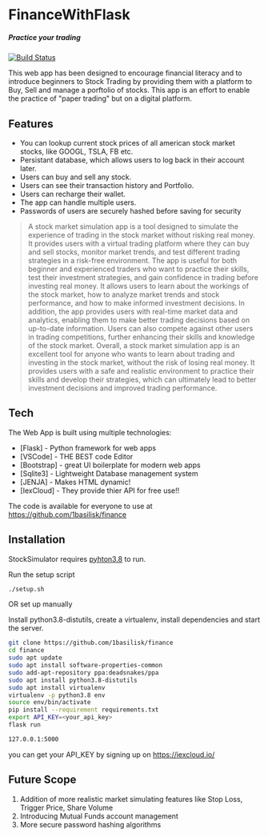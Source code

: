 # FinanceWithFlask
##### Practice your trading 



[![Build Status](https://travis-ci.org/joemccann/dillinger.svg?branch=master)](https://travis-ci.org/joemccann/dillinger)

This web app has been designed to encourage financial literacy and to introduce beginners to Stock Trading by providing them with a platform to Buy, Sell and manage a porftolio of stocks. This app is an effort to enable the practice of "paper trading" but on a digital platform. 


## Features

- You can lookup current stock prices of all american stock market stocks, like GOOGL, TSLA, FB etc.
- Persistant database, which allows users to log back in their account later.
- Users can buy and sell any stock.
- Users can see their transaction history and Portfolio.
- Users can recharge their wallet.
- The app can handle multiple users.
- Passwords of users are securely hashed before saving for security



> A stock market simulation app is a tool designed to simulate the experience of trading in the stock market without risking real money. It provides users with a virtual trading platform where they can buy and sell stocks, monitor market trends, and test different trading strategies in a risk-free environment.
The app is useful for both beginner and experienced traders who want to practice their skills, test their investment strategies, and gain confidence in trading before investing real money. It allows users to learn about the workings of the stock market, how to analyze market trends and stock performance, and how to make informed investment decisions.
>In addition, the app provides users with real-time market data and analytics, enabling them to make better trading decisions based on up-to-date information. Users can also compete against other users in trading competitions, further enhancing their skills and knowledge of the stock market.
>Overall, a stock market simulation app is an excellent tool for anyone who wants to learn about trading and investing in the stock market, without the risk of losing real money. It provides users with a safe and realistic environment to practice their skills and develop their strategies, which can ultimately lead to better investment decisions and improved trading performance.




## Tech

The Web App is built using multiple technologies:

- [Flask] - Python framework for web apps
- [VSCode] - THE BEST code Editor
- [Bootstrap] - great UI boilerplate for modern web apps
- [Sqlite3] - Lightweight Database management system
- [JENJA] - Makes HTML dynamic!
- [IexCloud] - They provide thier API for free use!!

The code is available for everyone to use at https://github.com/1basilisk/finance
## Installation

StockSimulator requires [pyhton3.8](https://python.org/) to run.


Run the setup script
```sh
./setup.sh
```
OR set up manually

Install python3.8-distutils, create a virtualenv, install dependencies and start the server.
```sh
git clone https://github.com/1basilisk/finance
cd finance
sudo apt update
sudo apt install software-properties-common
sudo add-apt-repository ppa:deadsnakes/ppa
sudo apt install python3.8-distutils
sudo apt install virtualenv
virtualenv -p python3.8 env
source env/bin/activate
pip install --requirement requirements.txt
export API_KEY=<your_api_key>
flask run

```


```sh
127.0.0.1:5000
```
you can get your API_KEY by signing up on https://iexcloud.io/

## Future Scope
1. Addition of more realistic market simulating features like Stop Loss, Trigger Price, Share Volume
2. Introducing Mutual Funds account management
3. More secure password hashing algorithms
  

